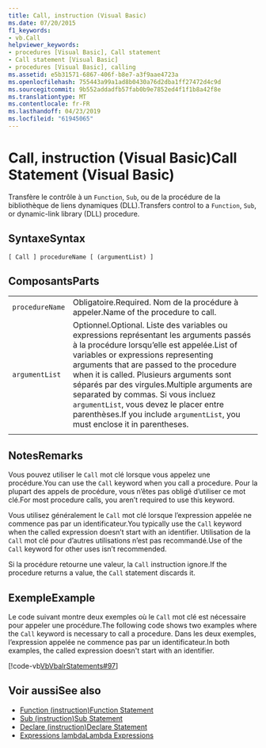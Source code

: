 ```yaml
---
title: Call, instruction (Visual Basic)
ms.date: 07/20/2015
f1_keywords:
- vb.Call
helpviewer_keywords:
- procedures [Visual Basic], Call statement
- Call statement [Visual Basic]
- procedures [Visual Basic], calling
ms.assetid: e5b31571-6867-406f-b8e7-a3f9aae4723a
ms.openlocfilehash: 755443a99a1ad8b0430a76d2dba1ff27472d4c9d
ms.sourcegitcommit: 9b552addadfb57fab0b9e7852ed4f1f1b8a42f8e
ms.translationtype: MT
ms.contentlocale: fr-FR
ms.lasthandoff: 04/23/2019
ms.locfileid: "61945065"
---
```

# <a name="call-statement-visual-basic"></a><span data-ttu-id="654a7-102">Call, instruction (Visual Basic)</span><span class="sxs-lookup"><span data-stu-id="654a7-102">Call Statement (Visual Basic)</span></span>
<span data-ttu-id="654a7-103">Transfère le contrôle à un `Function`, `Sub`, ou de la procédure de la bibliothèque de liens dynamiques (DLL).</span><span class="sxs-lookup"><span data-stu-id="654a7-103">Transfers control to a `Function`, `Sub`, or dynamic-link library (DLL) procedure.</span></span>  
  
## <a name="syntax"></a><span data-ttu-id="654a7-104">Syntaxe</span><span class="sxs-lookup"><span data-stu-id="654a7-104">Syntax</span></span>  
  
```  
[ Call ] procedureName [ (argumentList) ]  
```  
  
## <a name="parts"></a><span data-ttu-id="654a7-105">Composants</span><span class="sxs-lookup"><span data-stu-id="654a7-105">Parts</span></span>  
|||
|---|---|
|`procedureName`|<span data-ttu-id="654a7-106">Obligatoire.</span><span class="sxs-lookup"><span data-stu-id="654a7-106">Required.</span></span> <span data-ttu-id="654a7-107">Nom de la procédure à appeler.</span><span class="sxs-lookup"><span data-stu-id="654a7-107">Name of the procedure to call.</span></span>|
|`argumentList`|<span data-ttu-id="654a7-108">Optionnel.</span><span class="sxs-lookup"><span data-stu-id="654a7-108">Optional.</span></span> <span data-ttu-id="654a7-109">Liste des variables ou expressions représentant les arguments passés à la procédure lorsqu’elle est appelée.</span><span class="sxs-lookup"><span data-stu-id="654a7-109">List of variables or expressions representing arguments that are passed to the procedure when it is called.</span></span> <span data-ttu-id="654a7-110">Plusieurs arguments sont séparés par des virgules.</span><span class="sxs-lookup"><span data-stu-id="654a7-110">Multiple arguments are separated by commas.</span></span> <span data-ttu-id="654a7-111">Si vous incluez `argumentList`, vous devez le placer entre parenthèses.</span><span class="sxs-lookup"><span data-stu-id="654a7-111">If you include `argumentList`, you must enclose it in parentheses.</span></span>|
|||
  
## <a name="remarks"></a><span data-ttu-id="654a7-112">Notes</span><span class="sxs-lookup"><span data-stu-id="654a7-112">Remarks</span></span>  
 <span data-ttu-id="654a7-113">Vous pouvez utiliser le `Call` mot clé lorsque vous appelez une procédure.</span><span class="sxs-lookup"><span data-stu-id="654a7-113">You can use the `Call` keyword when you call a procedure.</span></span> <span data-ttu-id="654a7-114">Pour la plupart des appels de procédure, vous n’êtes pas obligé d’utiliser ce mot clé.</span><span class="sxs-lookup"><span data-stu-id="654a7-114">For most procedure calls, you aren’t required to use this  keyword.</span></span>  
  
 <span data-ttu-id="654a7-115">Vous utilisez généralement le `Call` mot clé lorsque l’expression appelée ne commence pas par un identificateur.</span><span class="sxs-lookup"><span data-stu-id="654a7-115">You typically use the `Call` keyword when the called expression doesn’t start with an identifier.</span></span> <span data-ttu-id="654a7-116">Utilisation de la `Call` mot clé pour d’autres utilisations n’est pas recommandé.</span><span class="sxs-lookup"><span data-stu-id="654a7-116">Use of the `Call` keyword for other uses isn’t recommended.</span></span>  
  
 <span data-ttu-id="654a7-117">Si la procédure retourne une valeur, la `Call` instruction ignore.</span><span class="sxs-lookup"><span data-stu-id="654a7-117">If the procedure returns a value, the `Call` statement discards it.</span></span>  
  
## <a name="example"></a><span data-ttu-id="654a7-118">Exemple</span><span class="sxs-lookup"><span data-stu-id="654a7-118">Example</span></span>  
 <span data-ttu-id="654a7-119">Le code suivant montre deux exemples où le `Call` mot clé est nécessaire pour appeler une procédure.</span><span class="sxs-lookup"><span data-stu-id="654a7-119">The following code shows two examples where the `Call` keyword is necessary to call a procedure.</span></span> <span data-ttu-id="654a7-120">Dans les deux exemples, l’expression appelée ne commence pas par un identificateur.</span><span class="sxs-lookup"><span data-stu-id="654a7-120">In both examples, the called expression doesn't start with an identifier.</span></span>  
  
 [!code-vb[VbVbalrStatements#97](~/samples/snippets/visualbasic/VS_Snippets_VBCSharp/VbVbalrStatements/VB/Class1.vb#97)]  
  
## <a name="see-also"></a><span data-ttu-id="654a7-121">Voir aussi</span><span class="sxs-lookup"><span data-stu-id="654a7-121">See also</span></span>

- [<span data-ttu-id="654a7-122">Function (instruction)</span><span class="sxs-lookup"><span data-stu-id="654a7-122">Function Statement</span></span>](../../../visual-basic/language-reference/statements/function-statement.md)
- [<span data-ttu-id="654a7-123">Sub (instruction)</span><span class="sxs-lookup"><span data-stu-id="654a7-123">Sub Statement</span></span>](../../../visual-basic/language-reference/statements/sub-statement.md)
- [<span data-ttu-id="654a7-124">Declare (instruction)</span><span class="sxs-lookup"><span data-stu-id="654a7-124">Declare Statement</span></span>](../../../visual-basic/language-reference/statements/declare-statement.md)
- [<span data-ttu-id="654a7-125">Expressions lambda</span><span class="sxs-lookup"><span data-stu-id="654a7-125">Lambda Expressions</span></span>](../../../visual-basic/programming-guide/language-features/procedures/lambda-expressions.md)
